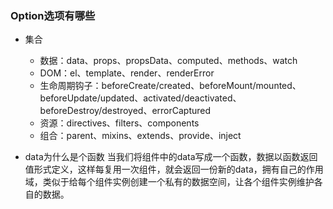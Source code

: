 ### Option选项有哪些

* 集合
  * 数据：data、props、propsData、computed、methods、watch
  * DOM：el、template、render、renderError
  * 生命周期钩子：beforeCreate/created、beforeMount/mounted、beforeUpdate/updated、activated/deactivated、beforeDestroy/destroyed、errorCaptured
  * 资源：directives、filters、components
  * 组合：parent、mixins、extends、provide、inject

* data为什么是个函数
当我们将组件中的data写成一个函数，数据以函数返回值形式定义，这样每复用一次组件，就会返回一份新的data，拥有自己的作用域，类似于给每个组件实例创建一个私有的数据空间，让各个组件实例维护各自的数据。